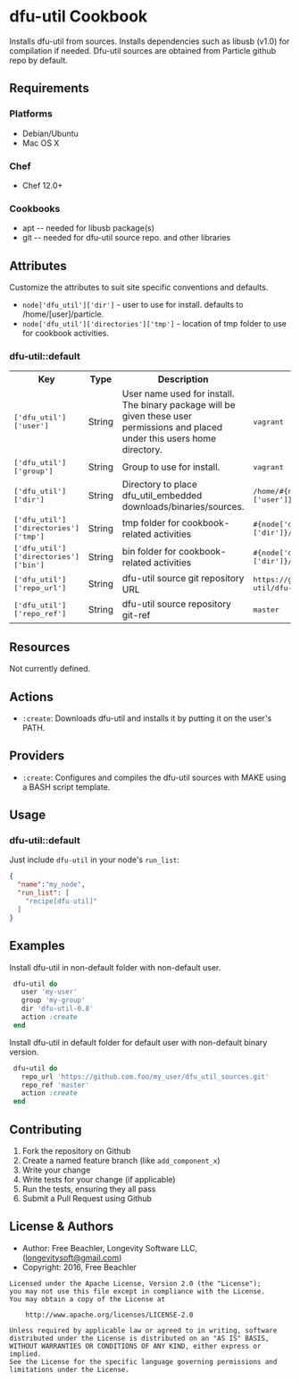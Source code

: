 # dfu-util Cookbook

Installs dfu-util from sources.  Installs dependencies such as libusb (v1.0) for compilation if needed.  Dfu-util sources are obtained from Particle github repo by default.

## Requirements

### Platforms
- Debian/Ubuntu
- Mac OS X

### Chef
- Chef 12.0+

### Cookbooks
- apt -- needed for libusb package(s)
- git -- needed for dfu-util source repo. and other libraries

## Attributes
Customize the attributes to suit site specific conventions and defaults.
- `node['dfu_util']['dir']` - user to use for install.  defaults to /home/[user]/particle.
- `node['dfu_util']['directories']['tmp']` - location of tmp folder to use for cookbook activities.


### dfu-util::default

<table>
  <tr>
    <th>Key</th>
    <th>Type</th>
    <th>Description</th>
    <th>Default</th>
  </tr>
  <tr>
    <td><span style="font-family: monospace;">['dfu_util']['user']</span></td>
    <td>String</td>
    <td>User name used for install.  The binary package will be given these user permissions and placed under this users home directory.</td>
    <td><span style="font-family: monospace;">vagrant</span></td>
  </tr>
  <tr>
    <td><span style="font-family: monospace;">['dfu_util']['group']</span></td>
    <td>String</td>
    <td>Group to use for install.</td>
    <td><span style="font-family: monospace;">vagrant</span></td>
  </tr>
  <tr>
    <td><span style="font-family: monospace;">['dfu_util']['dir']</span></td>
    <td>String</td>
    <td>Directory to place dfu_util_embedded downloads/binaries/sources.</td>
    <td><span style="font-family: monospace;">/home/#{node['dfu_util']['user']}/dfu-util</span></td>
  </tr>
  <tr>
    <td><span style="font-family: monospace;">['dfu_util']['directories']['tmp']</span></td>
    <td>String</td>
    <td>tmp folder for cookbook-related activities</td>
    <td><span style="font-family: monospace;">#{node['dfu_util']['dir']}/tmp</span></td>
  </tr>
  <tr>
    <td><span style="font-family: monospace;">['dfu_util']['directories']['bin']</span></td>
    <td>String</td>
    <td>bin folder for cookbook-related activities</td>
    <td><span style="font-family: monospace;">#{node['dfu_util']['dir']}/bin</span></td>
  </tr>
  <tr>
    <td><span style="font-family: monospace;">['dfu_util']['repo_url']</span></td>
    <td>String</td>
    <td>dfu-util source git repository URL</td>
    <td><span style="font-family: monospace;">https://gitorious.org/dfu-util/dfu-util.git</span></td>
  </tr>
  <tr>
    <td><span style="font-family: monospace;">['dfu_util']['repo_ref']</span></td>
    <td>String</td>
    <td>dfu-util source repository git-ref</td>
    <td><span style="font-family: monospace;">master</span></td>
  </tr>
</table>


## Resources
Not currently defined.

## Actions
- `:create`: Downloads dfu-util and installs it by putting it on the user's PATH.

## Providers
- `:create`: Configures and compiles the dfu-util sources with MAKE using a BASH script template.


## Usage

### dfu-util::default

Just include `dfu-util` in your node's `run_list`:

```json
{
  "name":"my_node",
  "run_list": [
    "recipe[dfu-util]"
  ]
}
```

## Examples

Install dfu-util in non-default folder with non-default user.
```ruby
 dfu-util do
   user 'my-user'
   group 'my-group'
   dir 'dfu-util-0.8'
   action :create
 end
```

Install dfu-util in default folder for default user with non-default binary version.
```ruby
 dfu-util do
   repo_url 'https://github.com.foo/my_user/dfu_util_sources.git'
   repo_ref 'master'
   action :create
 end
```

## Contributing

1. Fork the repository on Github
2. Create a named feature branch (like `add_component_x`)
3. Write your change
4. Write tests for your change (if applicable)
5. Run the tests, ensuring they all pass
6. Submit a Pull Request using Github

## License & Authors
- Author: Free Beachler, Longevity Software LLC, ([longevitysoft@gmail.com](mailto:longevitysoft@gmail.com))
- Copyright: 2016, Free Beachler

```
Licensed under the Apache License, Version 2.0 (the "License");
you may not use this file except in compliance with the License.
You may obtain a copy of the License at

    http://www.apache.org/licenses/LICENSE-2.0

Unless required by applicable law or agreed to in writing, software
distributed under the License is distributed on an "AS IS" BASIS,
WITHOUT WARRANTIES OR CONDITIONS OF ANY KIND, either express or implied.
See the License for the specific language governing permissions and
limitations under the License.


